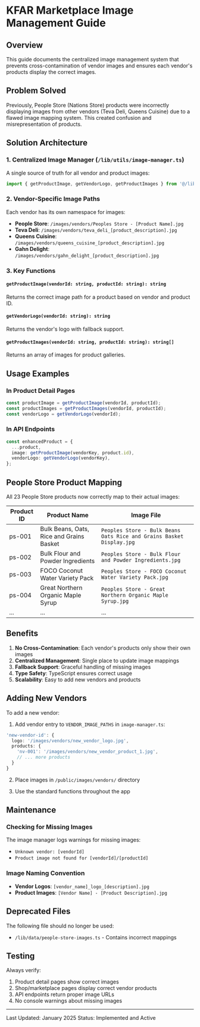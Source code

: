 # KFAR Marketplace Image Management Guide

## Overview
This guide documents the centralized image management system that prevents cross-contamination of vendor images and ensures each vendor's products display the correct images.

## Problem Solved
Previously, People Store (Nations Store) products were incorrectly displaying images from other vendors (Teva Deli, Queens Cuisine) due to a flawed image mapping system. This created confusion and misrepresentation of products.

## Solution Architecture

### 1. Centralized Image Manager (`/lib/utils/image-manager.ts`)
A single source of truth for all vendor and product images:

```typescript
import { getProductImage, getVendorLogo, getProductImages } from '@/lib/utils/image-manager';
```

### 2. Vendor-Specific Image Paths
Each vendor has its own namespace for images:
- **People Store**: `/images/vendors/Peoples Store - [Product Name].jpg`
- **Teva Deli**: `/images/vendors/teva_deli_[product_description].jpg`
- **Queens Cuisine**: `/images/vendors/queens_cuisine_[product_description].jpg`
- **Gahn Delight**: `/images/vendors/gahn_delight_[product_description].jpg`

### 3. Key Functions

#### `getProductImage(vendorId: string, productId: string): string`
Returns the correct image path for a product based on vendor and product ID.

#### `getVendorLogo(vendorId: string): string`
Returns the vendor's logo with fallback support.

#### `getProductImages(vendorId: string, productId: string): string[]`
Returns an array of images for product galleries.

## Usage Examples

### In Product Detail Pages
```typescript
const productImage = getProductImage(vendorId, productId);
const productImages = getProductImages(vendorId, productId);
const vendorLogo = getVendorLogo(vendorId);
```

### In API Endpoints
```typescript
const enhancedProduct = {
  ...product,
  image: getProductImage(vendorKey, product.id),
  vendorLogo: getVendorLogo(vendorKey),
};
```

## People Store Product Mapping

All 23 People Store products now correctly map to their actual images:

| Product ID | Product Name | Image File |
|------------|--------------|------------|
| ps-001 | Bulk Beans, Oats, Rice and Grains Basket | `Peoples Store - Bulk Beans Oats Rice and Grains Basket Display.jpg` |
| ps-002 | Bulk Flour and Powder Ingredients | `Peoples Store - Bulk Flour and Powder Ingredients.jpg` |
| ps-003 | FOCO Coconut Water Variety Pack | `Peoples Store - FOCO Coconut Water Variety Pack.jpg` |
| ps-004 | Great Northern Organic Maple Syrup | `Peoples Store - Great Northern Organic Maple Syrup.jpg` |
| ... | ... | ... |

## Benefits

1. **No Cross-Contamination**: Each vendor's products only show their own images
2. **Centralized Management**: Single place to update image mappings
3. **Fallback Support**: Graceful handling of missing images
4. **Type Safety**: TypeScript ensures correct usage
5. **Scalability**: Easy to add new vendors and products

## Adding New Vendors

To add a new vendor:

1. Add vendor entry to `VENDOR_IMAGE_PATHS` in `image-manager.ts`:
```typescript
'new-vendor-id': {
  logo: '/images/vendors/new_vendor_logo.jpg',
  products: {
    'nv-001': '/images/vendors/new_vendor_product_1.jpg',
    // ... more products
  }
}
```

2. Place images in `/public/images/vendors/` directory

3. Use the standard functions throughout the app

## Maintenance

### Checking for Missing Images
The image manager logs warnings for missing images:
- `Unknown vendor: [vendorId]`
- `Product image not found for [vendorId]/[productId]`

### Image Naming Convention
- **Vendor Logos**: `[vendor_name]_logo_[description].jpg`
- **Product Images**: `[Vendor Name] - [Product Description].jpg`

## Deprecated Files
The following file should no longer be used:
- `/lib/data/people-store-images.ts` - Contains incorrect mappings

## Testing
Always verify:
1. Product detail pages show correct images
2. Shop/marketplace pages display correct vendor products
3. API endpoints return proper image URLs
4. No console warnings about missing images

---

Last Updated: January 2025
Status: Implemented and Active